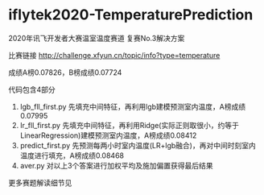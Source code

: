 # iflytek2020-TemperaturePrediction

2020年讯飞开发者大赛温室温度赛道 复赛No.3解决方案

比赛链接 http://challenge.xfyun.cn/topic/info?type=temperature

成绩A榜0.07826，B榜成绩0.07724

代码包含4部分
1. lgb_fll_first.py 先填充中间特征，再利用lgb建模预测室内温度，A榜成绩0.07995
2. lr_fll_first.py 先填充中间特征，再利用Ridge(实际正则取很小，约等于LinearRegression)建模预测室内温度，A榜成绩0.08412
3. predict_first.py 先预测每两小时室内温度(LR+lgb融合)，再对中间时刻室内温度进行填充，A榜成绩0.08468
4. aver.py 对以上3个答案进行加权平均及施加偏置获得最后结果

更多赛题解读细节见
